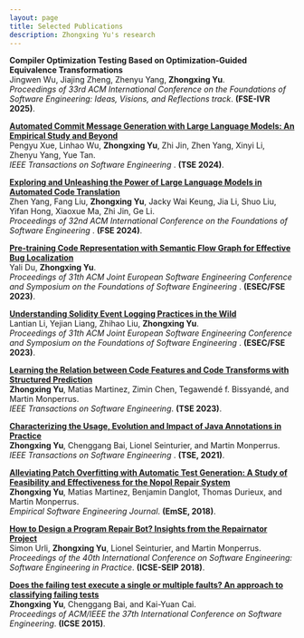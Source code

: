 ```yaml
---
layout: page
title: Selected Publications
description: Zhongxing Yu's research
---
```

<b>Compiler Optimization Testing Based on Optimization-Guided Equivalence Transformations</b> <br> 
Jingwen Wu, Jiajing Zheng, Zhenyu Yang, <b>Zhongxing Yu</b>. <br>
<i>Proceedings of 33rd ACM International Conference on the Foundations of Software Engineering: Ideas, Visions, and Reflections track</i>. <b>(FSE-IVR 2025)</b>.

<b>[Automated Commit Message Generation with Large Language Models: An Empirical Study and Beyond](https://arxiv.org/pdf/2404.14824)</b> <br> 
Pengyu Xue, Linhao Wu, <b>Zhongxing Yu</b>, Zhi Jin, Zhen Yang, Xinyi Li, Zhenyu Yang, Yue Tan. <br>
<i>IEEE Transactions on Software Engineering </i>. <b>(TSE 2024)</b>.

<b>[Exploring and Unleashing the Power of Large Language Models in Automated Code Translation](https://arxiv.org/pdf/2404.14646)</b> <br> 
Zhen Yang, Fang Liu, <b>Zhongxing Yu</b>, Jacky Wai Keung, Jia Li, Shuo Liu, Yifan Hong, Xiaoxue Ma, Zhi Jin, Ge Li. <br>
<i>Proceedings of 32nd ACM International Conference on the Foundations of Software Engineering </i>. <b>(FSE 2024)</b>.

<b>[Pre-training Code Representation with Semantic Flow Graph for Effective Bug Localization](https://arxiv.org/abs/2308.12773)</b> <br> 
Yali Du, <b>Zhongxing Yu</b>. <br>
<i>Proceedings of 31th ACM Joint European Software Engineering Conference and Symposium on the Foundations of Software Engineering </i>. <b>(ESEC/FSE 2023)</b>.

<b>[Understanding Solidity Event Logging Practices in the Wild](https://arxiv.org/abs/2308.12788)</b> <br> 
Lantian Li, Yejian Liang, Zhihao Liu, <b>Zhongxing Yu</b>. <br>
<i>Proceedings of 31th ACM Joint European Software Engineering Conference and Symposium on the Foundations of Software Engineering </i>. <b>(ESEC/FSE 2023)</b>.

<b>[Learning the Relation between Code Features and Code Transforms with Structured Prediction](https://ieeexplore.ieee.org/document/10130317)</b> <br> 
<b>Zhongxing Yu</b>, Matias Martinez, Zimin Chen, Tegawendé f. Bissyandé, and Martin Monperrus. <br>
<i>IEEE Transactions on Software Engineering</i>. <b>(TSE 2023)</b>. 

<b>[Characterizing the Usage, Evolution and Impact of Java Annotations in Practice](https://ieeexplore.ieee.org/abstract/document/8686056)</b> <br> 
<b>Zhongxing Yu</b>, Chenggang Bai, Lionel Seinturier, and Martin Monperrus. <br>
<i>IEEE Transactions on Software Engineering </i>. <b>(TSE, 2021)</b>. 

<b>[Alleviating Patch Overfitting with Automatic Test Generation: A Study of Feasibility and Effectiveness for the Nopol Repair System](https://link.springer.com/article/10.1007/s10664-018-9619-4)</b> <br> 
<b>Zhongxing Yu</b>, Matias Martinez, Benjamin Danglot, Thomas Durieux, and Martin Monperrus. <br>
<i>Empirical Software Engineering Journal</i>. <b>(EmSE, 2018)</b>. 

<b>[How to Design a Program Repair Bot? Insights from the Repairnator Project](https://dl.acm.org/citation.cfm?id=3183540)</b> <br> 
Simon Urli, <b>Zhongxing Yu</b>, Lionel Seinturier, and Martin Monperrus. <br>
<i>Proceedings of the 40th International Conference on Software Engineering: Software Engineering in Practice</i>. <b>(ICSE-SEIP 2018)</b>. 

<b>[Does the failing test execute a single or multiple faults? An approach to classifying failing tests](https://dl.acm.org/citation.cfm?id=2818866)</b> <br> 
<b>Zhongxing Yu</b>, Chenggang Bai, and Kai-Yuan Cai. <br>
<i>Proceedings of ACM/IEEE the 37th International Conference on Software Engineering</i>. <b>(ICSE 2015)</b>.


<!-- Note: this is how to write a comment in HTML. Everything in here won't show up on your webpage.-->

<!--
To increase the size of the title, use fewer # in front of the paper title.
To decrease the size of the title, use more #. 
To remove the italics, remove the * before and after the description
To remove the underline from the title, remove the <u> tags (<u> and </u>)
-->
